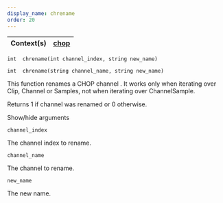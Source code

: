 ```yaml
---
display_name: chrename
order: 20
---
```

| Context(s) | [chop](../contexts/chop.html) |
| --- | --- |

`int  chrename(int channel_index, string new_name)`

`int  chrename(string channel_name, string new_name)`

This function renames a CHOP channel . It works only when iterating over Clip, Channel or Samples, not when iterating over ChannelSample.

Returns 1 if channel was renamed or 0 otherwise.

Show/hide arguments

`channel_index`

The channel index to rename.

`channel_name`

The channel to rename.

`new_name`

The new name.
